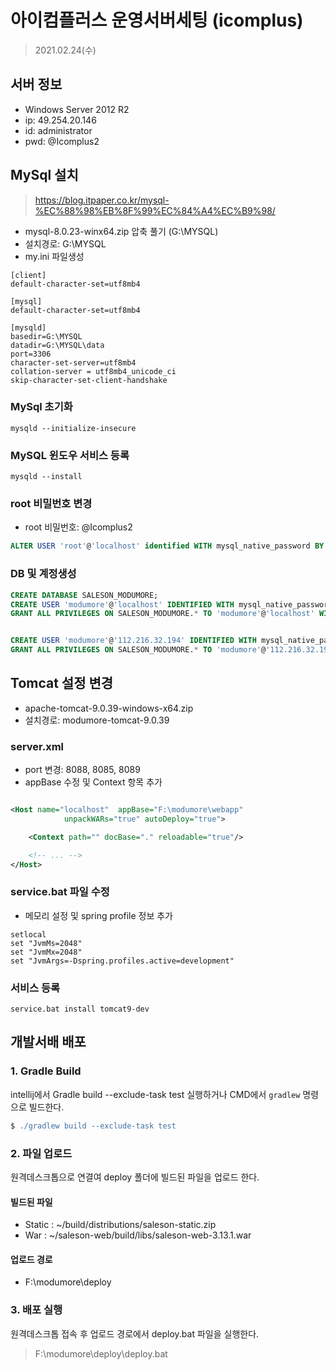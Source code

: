 # 아이컴플러스 운영서버세팅 (icomplus)
> 2021.02.24(수)


## 서버 정보 
- Windows Server 2012 R2
- ip: 49.254.20.146
- id: administrator
- pwd: @Icomplus2


## MySql 설치 
> https://blog.itpaper.co.kr/mysql-%EC%88%98%EB%8F%99%EC%84%A4%EC%B9%98/
- mysql-8.0.23-winx64.zip 압축 풀기 (G:\MYSQL)
- 설치경로: G:\MYSQL
- my.ini 파일생성 
```
[client]
default-character-set=utf8mb4

[mysql]
default-character-set=utf8mb4

[mysqld]
basedir=G:\MYSQL
datadir=G:\MYSQL\data
port=3306
character-set-server=utf8mb4
collation-server = utf8mb4_unicode_ci
skip-character-set-client-handshake
```

### MySql 초기화 
```
mysqld --initialize-insecure
```

### MySQL 윈도우 서비스 등록
```
mysqld --install
```


### root 비밀번호 변경 
- root 비밀번호: @Icomplus2
```sql
ALTER USER 'root'@'localhost' identified WITH mysql_native_password BY '@Icomplus2';
```

### DB 및 계정생성 
```sql
CREATE DATABASE SALESON_MODUMORE;
CREATE USER 'modumore'@'localhost' IDENTIFIED WITH mysql_native_password BY '@Icomplus2';
GRANT ALL PRIVILEGES ON SALESON_MODUMORE.* TO 'modumore'@'localhost' WITH GRANT OPTION;


CREATE USER 'modumore'@'112.216.32.194' IDENTIFIED WITH mysql_native_password BY '@Icomplus2';
GRANT ALL PRIVILEGES ON SALESON_MODUMORE.* TO 'modumore'@'112.216.32.194' WITH GRANT OPTION;
```



## Tomcat 설정 변경 
- apache-tomcat-9.0.39-windows-x64.zip
- 설치경로: modumore-tomcat-9.0.39


### server.xml
- port 변경: 8088, 8085, 8089
- appBase 수정 및 Context 항목 추가 
```xml

<Host name="localhost"  appBase="F:\modumore\webapp"
            unpackWARs="true" autoDeploy="true">

	<Context path="" docBase="." reloadable="true"/>

    <!-- ... -->
</Host>
```

### service.bat 파일 수정 
- 메모리 설정 및 spring profile 정보 추가 
```shell
setlocal
set "JvmMs=2048"
set "JvmMx=2048"
set "JvmArgs=-Dspring.profiles.active=development"
```

### 서비스 등록
```shell
service.bat install tomcat9-dev
```


## 개발서배 배포 

### 1. Gradle Build
intellij에서 Gradle build --exclude-task test 실행하거나
CMD에서 `gradlew` 명령으로 빌드한다.

```gradle
$ ./gradlew build --exclude-task test
```

### 2. 파일 업로드
원격데스크톱으로 연결여 deploy 폴더에 빌드된 파일을 업로드 한다.

#### 빌드된 파일
- Static : ~/build/distributions/saleson-static.zip
- War : ~/saleson-web/build/libs/saleson-web-3.13.1.war

#### 업로드 경로
- F:\modumore\deploy

### 3. 배포 실행
원격데스크톱 접속 후 업로드 경로에서 deploy.bat 파일을 실행한다.
> F:\modumore\deploy\deploy.bat
